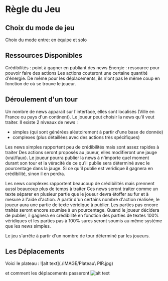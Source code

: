 # Règle du Jeu

## Choix du mode de jeu
Choix du mode entre: en équipe et solo

## Ressources Disponibles
Crédibilités : point à gagner en publiant des news
Énergie : ressource pour pouvoir faire des actions
Les actions couteront une certaine quantité d'énergie.
De même pour les déplacements, ils n'ont pas le même coup en fonction de où se trouve le joueur.


## Déroulement d'un tour
Un nombre de news apparait sur l'interface, elles sont localisés (Ville en France ou pays d'un continent). 
Le joueur peut choisir la news qu'il veut traiter.
Il existe 2 niveaux de news :
  - simples (qui sont générées aléatoirement à partir d'une base de donnée)
  - complexes (plus détaillées avec des actions très spécifiques)
  

Les news simples rapportent peu de crédibilités mais sont assez rapides à traiter 
  Des actions seront proposés au joueur, elles modifieront une jauge (vrai/faux).
  Le joueur pourra publier la news à n'importe quel moment durant son tour et la véracité de ce qu'il publie sera déterminé avec le pourcentage dans la jauge.
  Si ce qu'il publie est veridique il gagnera en crédibilité, sinon il en perdra.

Les news complexes rapportent beaucoup de crédibilités mais prennent aussi beaucoup plus de temps à traiter
  Ces news seront traiter comme un texte séparer en plusieur partie que le joueur devra étoffer au fur et à mesure à l'aide d'action.
  A partir d'un certains nombre d'action réalisée, le joueur aura une partie de texte véridique à publier. 
  Les parties pas encore traités seront encore soumise à un pourcentage. 
  Quand le joueur décidera de publier, il gagnera en crédibilité en fonction des parties de textes 100% véridiques et les parties pas à 100% sures seront 
  soumis au même système que les news simples.

Le jeu s'arrête à partir d'un nombre de tour déterminé par les joueurs.


## Les Déplacements

Voici le plateau :
![alt text](./IMAGE/Plateau\ PIR.jpg)

et comment les déplacements passeront
![alt text](./IMAGE/IMG_3626.HEIC)

